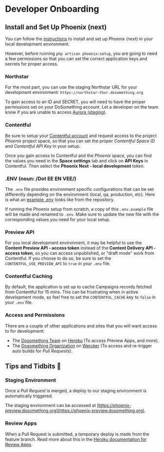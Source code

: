 # Developer Onboarding

## Install and Set Up Phoenix (next)
You can follow the [instructions](installation.md) to install and set up Phoenix (next) in your local development environment.

However, before running `php artisan phoenix:setup`, you are going to need a few permissions so that you can set the correct application keys and secrets for proper access.


### Northstar
For the most part, you can use the staging Northstar URL for your development environment: `https://northstar-thor.dosomething.org`

To gain access to an ID and SECRET, you will need to have the proper permissions set on your DoSomething account. Let a developer on the team know if you are unable to access [Aurora (staging)](https://aurora-thor.dosomething.org/clients).


### Contentful
Be sure to setup your [Contentful account](https://www.contentful.com/sign-up/) and request access to the project _Phoenix_ project space, so that you can set the proper _Contentful Space ID_ and _Contentful API Key_ in your setup.

Once you gain access to Contentful and the _Phoenix_ space, you can find the values you need in the **Space settings** tab and click on **API Keys** in Contentful. Then select the **Phoenix Next - local development** token.


### .ENV (noun: /Dot EE EN VEE/)
The `.env` file provides environment specific configurations that can be set differently depending on the environment (local, qa, production, etc). Here is what an [example .env](https://github.com/DoSomething/phoenix-next/blob/master/.env.example) looks like from the repository.

If running the Phoenix setup from scratch, a copy of this `.env.example` file will be made and renamed to `.env`. Make sure to update the new file with the corresponding values you need for your local setup.


### Preview API
For you local development environment, it may be helpful to use the **Content Preview API - access token** instead of the **Content Delivery API - access token**, so you can access unpublished, or "draft mode" work from Contentful. If you choose to do so, be sure to set the `CONTENTFUL_USE_PREVIEW_API` to `true` in your `.env` file.

### Contentful Caching
By default, the application is set up to cache Campaigns records fetched from Contentful for 15 mins. This can be frustrating when in active development mode, so feel free to set the `CONTENTFUL_CACHE` key to `false` in your `.env` file.

### Access and Permissions
There are a couple of other applications and sites that you will want access to for development:

- The [Dosomething Team](https://dashboard.heroku.com/teams/dosomething/overview) on [Heroku](https://www.heroku.com/) (To access Preview Apps, and more).
- The [Dosomething Organization](https://app.wercker.com/dosomething) on [Wercker](https://app.wercker.com) (To access and re-trigger auto builds for _Pull Requests_).


## Tips and Tidbits 🍩

### Staging Environment
Once a _Pull Request_ is merged, a deploy to our staging environment is automatically triggered.

The staging environment can be accessed at [https://phoenix-preview.dosomething.org](https://phoenix-preview.dosomething.org).

### Review Apps
When a Pull Request is submitted, a temporary deploy is made from the feature branch. Read more about this in the [Heroku documentation for Review Apps](https://github.com/DoSomething/phoenix-next/wiki/Review-apps).
